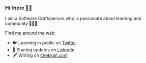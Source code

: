 ### Hi there 👋🏽

I am a Software Craftsperson who is passionate about learning and community 👨🏽‍💻.

Find me around the web:
  - 🐦 Learning in public on [Twitter](https://twitter.com/chekkanz)
  - 💼 Sharing updates on [LinkedIn](https://linkedin.com/in/devhhb/)
  - 🖋 Writing on [chekkan.com](https://chekkan.com)

<!--
**chekkan/chekkan** is a ✨ _special_ ✨ repository because its `README.md` (this file) appears on your GitHub profile.

Here are some ideas to get you started:

- 🔭 I’m currently working on ...
- 🌱 I’m currently learning ...
- 👯 I’m looking to collaborate on ...
- 🤔 I’m looking for help with ...
- 💬 Ask me about ...
- 📫 How to reach me: ...
- 😄 Pronouns: ...
- ⚡ Fun fact: ...
-->
